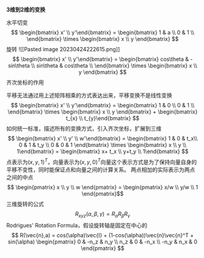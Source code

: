 **3维到2维的变换**

水平切变
$$
\begin{bmatrix} x' \\ y'\end{bmatrix} = 
\begin{bmatrix} 1 & a \\ 0 & 1 \\ \end{bmatrix} \times
\begin{bmatrix} x \\ y \end{bmatrix}
$$
旋转
![[Pasted image 20230424222615.png]]
$$
\begin{bmatrix} x' \\ y'\end{bmatrix} = 
\begin{bmatrix} cos\theta & -sin\theta \\ sin\theta & cos\theta \\ \end{bmatrix} \times
\begin{bmatrix} x \\ y \end{bmatrix}
$$
齐次坐标的作用

平移无法通过用上述矩阵相乘的方式表达出来，平移变换不是线性变换
$$
\begin{bmatrix} x' \\ y'\end{bmatrix} = 
\begin{bmatrix} 1 & 0 \\ 0 & 1 \\ \end{bmatrix} \times
\begin{bmatrix} x \\ y \end{bmatrix} + \begin{bmatrix} t_{x} \\ t_{y}\end{bmatrix}
$$
如何统一标准，描述所有的变换方式，引入齐次坐标，扩展到三维
$$
\begin{bmatrix} x' \\ y' \\ w'\end{bmatrix} = 
\begin{bmatrix} 1 & 0 & t_x\\ 0 & 1 & t_y \\ 0 & 0 & 1 \end{bmatrix} \times
\begin{bmatrix} x \\ y \\ 1\end{bmatrix} = \begin{bmatrix} x+ t_x \\ y+t_y \\ 1\end{bmatrix}
$$
点表示为$(x,y,1)^T$，向量表示为$(x,y,0)^T$向量这个表示方式是为了保持向量自身的平移不变性，同时能保证点和向量之间的计算关系。
两点相加的实际表示为两点之间的中点
$$ \begin{pmatrix} x \\ y \\ w  \end{pmatrix} = 
\begin{pmatrix} x/w \\ y/w \\ 1  \end{pmatrix}$$
三维旋转的公式
$$
R_{xyz}(\alpha, \beta, \gamma) = R_{\alpha}R_{\beta}R_{\gamma}
$$
Rodrigues' Rotation Formula，假设旋转轴是固定在中心的
$$
R(\vec{n},a) = cos(\alpha)\vec{I} +  (1-cos(\alpha))\vec{n}\vec{n}^T + sin(\alpha)
\begin{pmatrix} 
0 & -n_z & n_y \\ n_z & 0 & -n_x \\ -n_y & n_x & 0
\end{pmatrix}
$$
